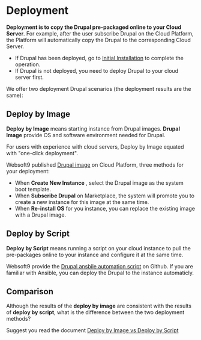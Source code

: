 # Deployment

**Deployment is to copy the Drupal pre-packaged online to your Cloud Server**. For example, after the user subscribe Drupal on the Cloud Platform, the Platform will automatically copy the Drupal to the corresponding Cloud Server.

- If Drupal has been deployed, go to [Initial Installation](/zh/stack-installation.md) to complete the operation.
- If Drupal is not deployed, you need to deploy Drupal to your cloud server first.

We offer two deployment Drupal scenarios (the deployment results are the same):

## Deploy by Image

**Deploy by Image** means starting instance from Drupal images. **Drupal Image** provide OS and software environment needed for Drupal.

For users with experience with cloud servers, Deploy by Image equated with "one-click deployment". 

Websoft9 published [Drupal image](https://apps.websoft9.com/joomla) on Cloud Platform, three methods for your deployment:

* When **Create New Instance** , select the Drupal image as the system boot template.
* When **Subscribe Drupal** on Marketplace, the system will promote you to create a new instance for this image at the same time.
* When **Re-install OS** for you instance, you can replace the existing image with a Drupal image.

## Deploy by Script

**Deploy by Script** means running a script on your cloud instance to pull the pre-packages online to your instance and configure it at the same time.

Websoft9 provide the [Drupal ansbile automation script](https://github.com/Websoft9/ansible-joomla) on Github. If you are familiar with Ansible, you can deploy the Drupal to the instance automaticly.

## Comparison

Although the results of the **deploy by image** are consistent with the results of **deploy by script**, what is the difference between the two deployment methods?

Suggest you read the document [Deploy by Image vs Deploy by Script](https://support.websoft9.com/docs/faq/bz-product.html#deployment-comparison)